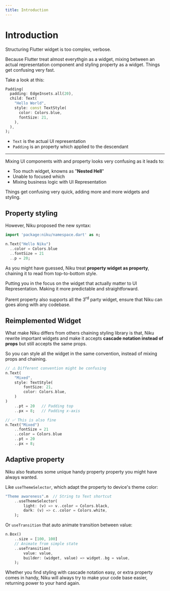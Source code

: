 ```yaml
---
title: Introduction
---
```

# Introduction
Structuring Flutter widget is too complex, verbose.

Because Flutter treat almost everythgin as a widget, mixing between an actual representation component and styling property as a widget. Things get confusing very fast.

Take a look at this:
```dart
Padding(
  padding: EdgeInsets.all(20),
  child: Text(
    "Hello World",
    style: const TextStyle(
      color: Colors.blue,
      fontSize: 21,
    ),
  ),
);
```

- `Text` is the actual UI representation
- `Padding` is an property which applied to the descendant

---
Mixing UI components with and property looks very confusing as it leads to:
- Too much widget, knowns as "**Nested Hell**"
- Unable to focused which 
- Mixing business logic with UI Representation

Things get confusing very quick, adding more and more widgets and styling.

## Property styling
However, Niku proposed the new syntax:
```dart
import 'package:niku/namespace.dart' as n;

n.Text("Hello Niku")
  ..color = Colors.blue
  ..fontSize = 21
  ..p = 20;
```

As you might have guessed, Niku treat **property widget as property**, chaining it to read from top-to-bottom style.

Putting you in the focus on the widget that actually matter to UI Representation.
Making it more predictable and straightforward.

Parent property also supports all the 3<sup>rd</sup> party widget, ensure that Niku can goes along with any codebase.

## Reimplemented Widget
What make Niku differs from others chaining styling library is that, Niku rewrite important widgets and make it accepts **cascade notation instead of props** but still accepts the same props.


So you can style all the widget in the same convention, instead of mixing props and chaining.
```dart
// ⚠️ Different convention might be confusing
n.Text(
    "Mixed",
    style: TextStyle(
        fontSize: 21,
        color: Colors.blue,
    )
)
    ..pt = 20   // Padding top 
    ..px = 8;   // Padding x-axis

// ✅ This is also fine
n.Text("Mixed")
    ..fontSize = 21
    ..color = Colors.blue
    ..pt = 20
    ..px = 8;
```

## Adaptive property
Niku also features some unique handy property property you might have always wanted.

Like `useThemeSelector`, which adapt the property to device's theme color:
```dart
"Theme awareness".n  // String to Text shortcut
    ..useThemeSelector(
        light: (v) => v..color = Colors.black,
        dark: (v) => c..color = Colors.white,
    );
```

Or `useTransition` that auto animate transition between value:
```dart
n.Box()
    ..size = [100, 100]
    // Animate from simple state
    ..useTransition(
        value: value,
        builder: (widget, value) => widget..bg = value,
    );
```

Whether you find styling with cascade notation easy, or extra property comes in handy, Niku will always try to make your code base easier, returning power to your hand again.
